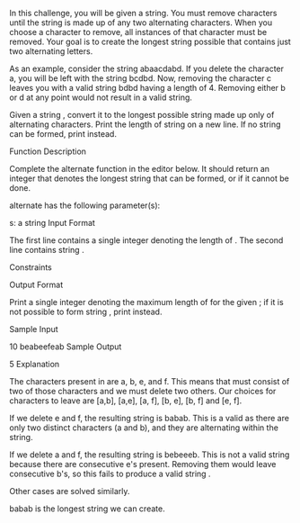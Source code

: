 In this challenge, you will be given a string. You must remove characters until the string is made up of any two alternating characters. When you choose a character to remove, all instances of that character must be removed. Your goal is to create the longest string possible that contains just two alternating letters.

As an example, consider the string abaacdabd. If you delete the character a, you will be left with the string bcdbd. Now, removing the character c leaves you with a valid string bdbd having a length of 4. Removing either b or d at any point would not result in a valid string.

Given a string , convert it to the longest possible string  made up only of alternating characters. Print the length of string  on a new line. If no string  can be formed, print  instead.

Function Description

Complete the alternate function in the editor below. It should return an integer that denotes the longest string that can be formed, or  if it cannot be done.

alternate has the following parameter(s):

s: a string
Input Format

The first line contains a single integer denoting the length of .
The second line contains string .

Constraints

Output Format

Print a single integer denoting the maximum length of  for the given ; if it is not possible to form string , print  instead.

Sample Input

10
beabeefeab
Sample Output

5
Explanation

The characters present in  are a, b, e, and f. This means that  must consist of two of those characters and we must delete two others. Our choices for characters to leave are [a,b], [a,e], [a, f], [b, e], [b, f] and [e, f].

If we delete e and f, the resulting string is babab. This is a valid  as there are only two distinct characters (a and b), and they are alternating within the string.

If we delete a and f, the resulting string is bebeeeb. This is not a valid string  because there are consecutive e's present. Removing them would leave consecutive b's, so this fails to produce a valid string .

Other cases are solved similarly.

babab is the longest string we can create.
